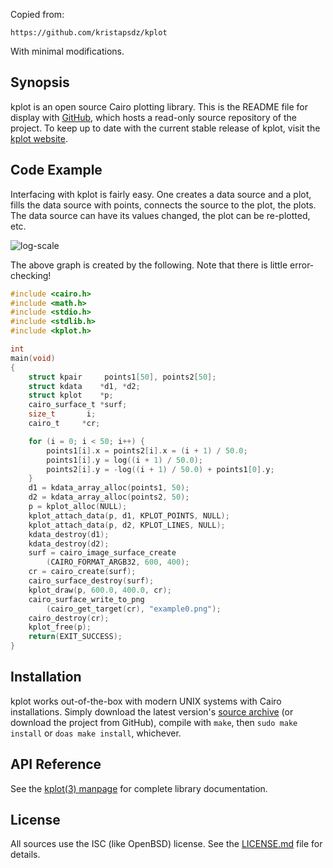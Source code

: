 Copied from:

    https://github.com/kristapsdz/kplot

With minimal modifications.




## Synopsis

kplot is an open source Cairo plotting library.
This is the README file for display with
[GitHub](https://www.github.com), which hosts a read-only source
repository of the project.
To keep up to date with the current stable release of kplot, visit the
[kplot website](https://kristaps.bsd.lv/kplot).

## Code Example

Interfacing with kplot is fairly easy.
One creates a data source and a plot, fills the data source with points,
connects the source to the plot, the plots.
The data source can have its values changed, the plot can be re-plotted,
etc.

![log-scale](https://kristaps.bsd.lv/kplot/example0.png)

The above graph is created by the following.
Note that there is little error-checking!

``` c
#include <cairo.h>
#include <math.h>
#include <stdio.h>
#include <stdlib.h>
#include <kplot.h>

int
main(void)
{
	struct kpair	 points1[50], points2[50];
	struct kdata	*d1, *d2;
	struct kplot	*p;
	cairo_surface_t	*surf;
	size_t		 i;
	cairo_t		*cr;

	for (i = 0; i < 50; i++) {
		points1[i].x = points2[i].x = (i + 1) / 50.0;
		points1[i].y = log((i + 1) / 50.0);
		points2[i].y = -log((i + 1) / 50.0) + points1[0].y;
	}
	d1 = kdata_array_alloc(points1, 50);
	d2 = kdata_array_alloc(points2, 50);
	p = kplot_alloc(NULL);
	kplot_attach_data(p, d1, KPLOT_POINTS, NULL);
	kplot_attach_data(p, d2, KPLOT_LINES, NULL);
	kdata_destroy(d1);
	kdata_destroy(d2);
	surf = cairo_image_surface_create
		(CAIRO_FORMAT_ARGB32, 600, 400);
	cr = cairo_create(surf);
	cairo_surface_destroy(surf);
	kplot_draw(p, 600.0, 400.0, cr);
	cairo_surface_write_to_png
		(cairo_get_target(cr), "example0.png");
	cairo_destroy(cr);
	kplot_free(p);
	return(EXIT_SUCCESS);
}
```

## Installation

kplot works out-of-the-box with modern UNIX systems with Cairo
installations.
Simply download the latest version's [source
archive](https://kristaps.bsd.lv/kplot/snapshots/kplot.tgz) (or download
the project from GitHub), compile with `make`, then `sudo make install` or
`doas make install`, whichever.

## API Reference

See the [kplot(3) manpage](https://kristaps.bsd.lv/kplot/kplot.3.html) for
complete library documentation.

## License

All sources use the ISC (like OpenBSD) license.
See the [LICENSE.md](LICENSE.md) file for details.
